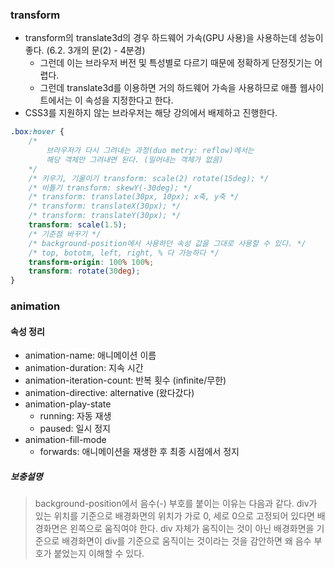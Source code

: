 ### transform

-   transform의 translate3d의 경우 하드웨어 가속(GPU 사용)을 사용하는데 성능이 좋다. (6.2. 3개의 문(2) - 4분경)
    -   그런데 이는 브라우저 버전 및 특성별로 다르기 때문에 정확하게 단정짓기는 어렵다.
    -   그런데 translate3d를 이용하면 거의 하드웨어 가속을 사용하므로 애플 웹사이트에서는 이 속성을 지정한다고 한다.
-   CSS3를 지원하지 않는 브라우저는 해당 강의에서 배제하고 진행한다.

```css
.box:hover {
    /* 
        브라우저가 다시 그려내는 과정(duo metry: reflow)에서는
        해당 객체만 그려내면 된다. (밀어내는 객체가 없음)
    */
    /* 키우기, 기울이기 transform: scale(2) rotate(15deg); */
    /* 비틀기 transform: skewY(-30deg); */
    /* transform: translate(30px, 10px); x축, y축 */
    /* transform: translateX(30px); */
    /* transform: translateY(30px); */
    transform: scale(1.5);
    /* 기준점 바꾸기 */
    /* background-position에서 사용하던 속성 값을 그대로 사용할 수 있다. */
    /* top, bototm, left, right, % 다 가능하다 */
    transform-origin: 100% 100%;
    transform: rotate(30deg);
}
```

### animation

#### 속성 정리

-   animation-name: 애니메이션 이름
-   animation-duration: 지속 시간
-   animation-iteration-count: 반복 횟수 (infinite/무한)
-   animation-directive: alternative (왔다갔다)
-   animation-play-state
    -   running: 자동 재생
    -   paused: 일시 정지
-   animation-fill-mode
    -   forwards: 애니메이션을 재생한 후 최종 시점에서 정지

##### 보충설명

> background-position에서 음수(-) 부호를 붙이는 이유는 다음과 같다.
> div가 있는 위치를 기준으로 배경화면의 위치가 가로 0, 세로 0으로 고정되어 있다면 배경화면은 왼쪽으로 움직여야 한다.
> div 자체가 움직이는 것이 아닌 배경화면을 기준으로 배경화면이 div를 기준으로 움직이는 것이라는 것을 감안하면 왜 음수 부호가 붙었는지 이해할 수 있다.

